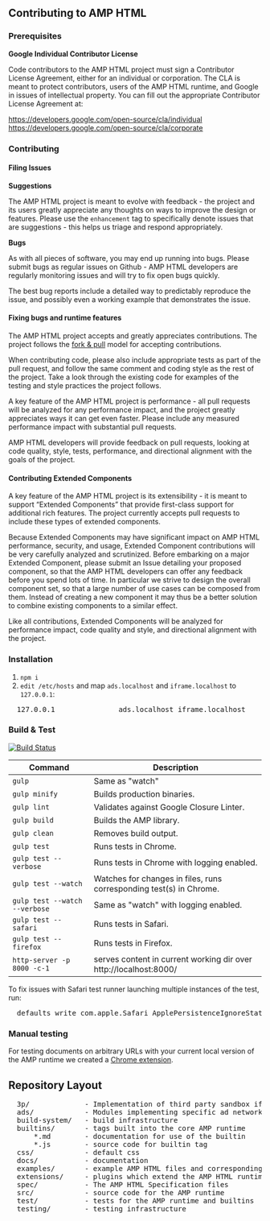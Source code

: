 <!---
Copyright 2015 The AMP HTML Authors. All Rights Reserved.

Licensed under the Apache License, Version 2.0 (the "License");
you may not use this file except in compliance with the License.
You may obtain a copy of the License at

      http://www.apache.org/licenses/LICENSE-2.0

Unless required by applicable law or agreed to in writing, software
distributed under the License is distributed on an "AS-IS" BASIS,
WITHOUT WARRANTIES OR CONDITIONS OF ANY KIND, either express or implied.
See the License for the specific language governing permissions and
limitations under the License.
-->

## Contributing to AMP HTML

### Prerequisites

**Google Individual Contributor License**

Code contributors to the AMP HTML project must sign a Contributor License Agreement, either for an individual or corporation. The CLA is meant to protect contributors, users of the AMP HTML runtime, and Google in issues of intellectual property.  You can fill out the appropriate Contributor License Agreement at:

https://developers.google.com/open-source/cla/individual
https://developers.google.com/open-source/cla/corporate

### Contributing

#### Filing Issues

**Suggestions**

The AMP HTML project is meant to evolve with feedback - the project and its users greatly appreciate any thoughts on ways to improve the design or features. Please use the `enhancement` tag to specifically denote issues that are suggestions - this helps us triage and respond appropriately.

**Bugs**

As with all pieces of software, you may end up running into bugs. Please submit bugs as regular issues on Github - AMP HTML developers are regularly monitoring issues and will try to fix open bugs quickly.

The best bug reports include a detailed way to predictably reproduce the issue, and possibly even a working example that demonstrates the issue.

#### Fixing bugs and runtime features

The AMP HTML project accepts and greatly appreciates contributions. The project follows the [fork & pull](https://help.github.com/articles/using-pull-requests/#fork--pull) model for accepting contributions.

When contributing code, please also include appropriate tests as part of the pull request, and follow the same comment and coding style as the rest of the project. Take a look through the existing code for examples of the testing and style practices the project follows.

A key feature of the AMP HTML project is performance - all pull requests will be analyzed for any performance impact, and the project greatly appreciates ways it can get even faster. Please include any measured performance impact with substantial pull requests.

AMP HTML developers will provide feedback on pull requests, looking at code quality, style, tests, performance, and directional alignment with the goals of the project.

#### Contributing Extended Components

A key feature of the AMP HTML project is its extensibility - it is meant to support “Extended Components” that provide first-class support for additional rich features. The project currently accepts pull requests to include these types of extended components.

Because Extended Components may have significant impact on AMP HTML performance, security, and usage, Extended Component contributions will be very carefully analyzed and scrutinized. Before embarking on a major Extended Component, please submit an Issue detailing your proposed component, so that the AMP HTML developers can offer any feedback before you spend lots of time. In particular we strive to design the overall component set, so that a large number of use cases can be composed from them. Instead of creating a new component it may thus be a better solution to combine existing components to a similar effect.

Like all contributions, Extended Components will be analyzed for performance impact, code quality and style, and directional alignment with the project.

### Installation

1. `npm i`
2. `edit /etc/hosts` and map `ads.localhost` and `iframe.localhost` to `127.0.0.1`:
<pre>
  127.0.0.1               ads.localhost iframe.localhost
</pre>

### Build & Test

[![Build Status](https://magnum.travis-ci.com/ampproject/amphtml.svg?token=AmxgqDRzeUjVvqT2oydf&branch=master)](https://magnum.travis-ci.com/ampproject/amphtml)

| Command                       | Description                                                           |
| ----------------------------- | --------------------------------------------------------------------- |
| `gulp`                        | Same as "watch"                                                       |
| `gulp minify`                 | Builds production binaries.                                           |
| `gulp lint`                   | Validates against Google Closure Linter.                              |
| `gulp build`                  | Builds the AMP library.                                               |
| `gulp clean`                  | Removes build output.                                                 |
| `gulp test`                   | Runs tests in Chrome.                                                 |
| `gulp test --verbose`         | Runs tests in Chrome with logging enabled.                            |
| `gulp test --watch`           | Watches for changes in files, runs corresponding test(s) in Chrome.   |
| `gulp test --watch --verbose` | Same as "watch" with logging enabled.                                 |
| `gulp test --safari`          | Runs tests in Safari.                                                 |
| `gulp test --firefox`         | Runs tests in Firefox.                                                |
| `http-server -p 8000 -c-1`    | serves content in current working dir over http://localhost:8000/     |

To fix issues with Safari test runner launching multiple instances of the test, run:
<pre>
  defaults write com.apple.Safari ApplePersistenceIgnoreState YES
</pre>

### Manual testing

For testing documents on arbitrary URLs with your current local version of the AMP runtime we created a [Chrome extension](testing/local-amp-chrome-extension/README.md).

## Repository Layout
<pre>
  3p/             - Implementation of third party sandbox iframes.
  ads/            - Modules implementing specific ad networks used in <amp-ad>
  build-system/   - build infrastructure
  builtins/       - tags built into the core AMP runtime
      *.md        - documentation for use of the builtin
      *.js        - source code for builtin tag
  css/            - default css
  docs/           - documentation
  examples/       - example AMP HTML files and corresponding assets
  extensions/     - plugins which extend the AMP HTML runtime's core set of tags
  spec/           - The AMP HTML Specification files
  src/            - source code for the AMP runtime
  test/           - tests for the AMP runtime and builtins
  testing/        - testing infrastructure
</pre>
